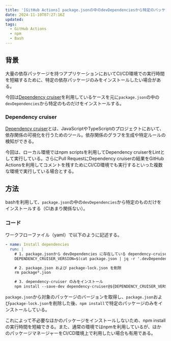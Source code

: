 ```yaml
---
title: '[GitHub Actions] package.jsonの中のdevDependenciesから特定のパッケージだけインストールする方法'
date: 2024-11-10T07:27:16Z
updated:
tags:
  - GitHub Actions
  - npm
  - Bash
---
```


## 背景

大量の依存パッケージを持つアプリケーションにおいてCI/CD環境での実行時間を短縮するために、特定の依存パッケージのみをインストールしたい場合がある。

今回は[Dependency cruiser](https://github.com/sverweij/dependency-cruiser)を利用しているケースを元に`package.json`の中の`devDependencies`から特定のものだけをインストールする。

### Dependency cruiser

[Dependency cruiser](https://github.com/sverweij/dependency-cruiser)とは、JavaScriptやTypeScriptのプロジェクトにおいて、依存関係の可視化を行うためのツール。依存関係のグラフを生成や特定ルールの検知ができる。

今回は、ローカル環境ではnpm scriptsを利用してDependency cruiserをLintとして実行している。さらにPull RequestにDependency cruiserの結果をGitHub Actionsを利用してコメントを残すためにCI/CD環境でも実行するといった複数な環境で実行している場合とする。

## 方法

bashを利用して、`package.json`の中の`devDependencies`から特定のものだけをインストールする（CIあまり関係ない）。

### コード

ワークフローファイル（yaml）で以下のように記述する。

```yaml
- name: Install dependencies
  run: |
    # 1. package.jsonから devDependencies に存在している dependency-cruiser のバージョンを取得
    DEPENDENCY_CRUISER_VERSION=$(cat package.json | jq -r '.devDependencies["dependency-cruiser"]')

    # 2. package.json および package-lock.json を削除
    rm package*.json

    # 3. dependency-cruiser のみをインストール
    npm install --save-dev dependency-cruiser@${DEPENDENCY_CRUISER_VERSION}
```

`package.json`から対象のパッケージのバージョンを取得し、`package.json`および`package-lock.json`を削除した後、`npm install`で特定のパッケージのみをインストールしている。

これによって不必要なほかのパッケージをインストールしないため、npm installの実行時間を短縮できる。また、通常の環境ではnpmを利用しているが、ほかのパッケージマネージャーをCI/CD環境上で利用したい場合も有用である。
